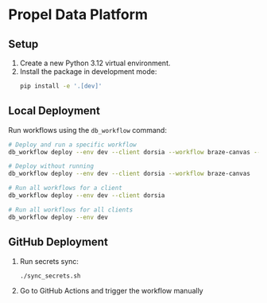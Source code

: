 # Propel Data Platform

## Setup

1. Create a new Python 3.12 virtual environment.
2. Install the package in development mode:
   ```bash
   pip install -e '.[dev]'
   ```

## Local Deployment

Run workflows using the `db_workflow` command:

```bash
# Deploy and run a specific workflow
db_workflow deploy --env dev --client dorsia --workflow braze-canvas --run-now

# Deploy without running
db_workflow deploy --env dev --client dorsia --workflow braze-canvas

# Run all workflows for a client
db_workflow deploy --env dev --client dorsia

# Run all workflows for all clients
db_workflow deploy --env dev
```

## GitHub Deployment

1. Run secrets sync:
   ```bash
   ./sync_secrets.sh
   ```
2. Go to GitHub Actions and trigger the workflow manually
